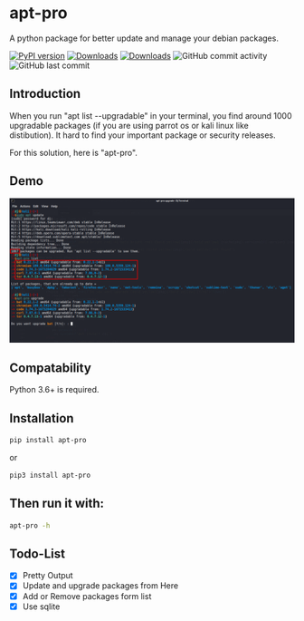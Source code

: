 # apt-pro

A python package for better update and manage your debian packages.

[![PyPI version](https://badge.fury.io/py/apt-pro.svg)](https://badge.fury.io/py/apt-pro)
[![Downloads](https://pepy.tech/badge/apt-pro/month)](https://pepy.tech/project/apt-pro)
[![Downloads](https://static.pepy.tech/personalized-badge/apt-pro?period=total&units=international_system&left_color=green&right_color=blue&left_text=Total%20Downloads)](https://pepy.tech/project/apt-pro)
![GitHub commit activity](https://img.shields.io/github/commit-activity/m/jakbin/apt-pro)
![GitHub last commit](https://img.shields.io/github/last-commit/jakbin/apt-pro)

## Introduction

When you run "apt list --upgradable" in your terminal, you find around 1000 upgradable packages (if you are using parrot os or kali linux like distibution). It hard to find your important package or security releases.  

For this solution, here is "apt-pro".

## Demo

![Downloads](demo/demo.png)

## Compatability

Python 3.6+ is required.

## Installation

```sh
pip install apt-pro
```

or 

```sh
pip3 install apt-pro
```

## Then run it with:

```sh
apt-pro -h
```

## Todo-List

- [x] Pretty Output 
- [x] Update and upgrade packages from Here
- [x] Add or Remove packages form list
- [x] Use sqlite 
